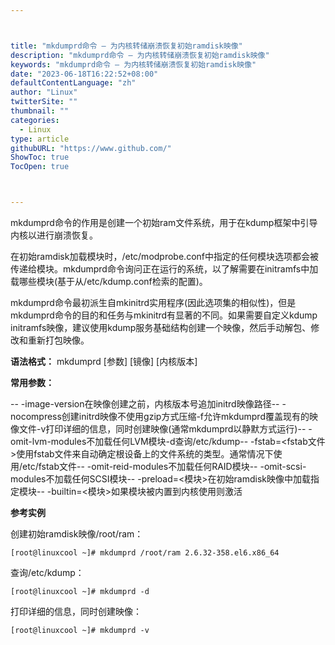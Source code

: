 ```yaml
---



title: "mkdumprd命令 – 为内核转储崩溃恢复初始ramdisk映像"
description: "mkdumprd命令 – 为内核转储崩溃恢复初始ramdisk映像"
keywords: "mkdumprd命令 – 为内核转储崩溃恢复初始ramdisk映像"
date: "2023-06-18T16:22:52+08:00"
defaultContentLanguage: "zh"
author: "Linux"
twitterSite: ""
thumbnail: ""
categories:
  - Linux
type: article
githubURL: "https://www.github.com/"
ShowToc: true
TocOpen: true



---
```


mkdumprd命令的作用是创建一个初始ram文件系统，用于在kdump框架中引导内核以进行崩溃恢复。

在初始ramdisk加载模块时，/etc/modprobe.conf中指定的任何模块选项都会被传递给模块。mkdumprd命令询问正在运行的系统，以了解需要在initramfs中加载哪些模块(基于从/etc/kdump.conf检索的配置)。

mkdumprd命令最初派生自mkinitrd实用程序(因此选项集的相似性)，但是mkdumprd命令的目的和任务与mkinitrd有显著的不同。如果需要自定义kdump initramfs映像，建议使用kdump服务基础结构创建一个映像，然后手动解包、修改和重新打包映像。

**语法格式：** mkdumprd [参数] [镜像] [内核版本]

**常用参数：**

-- -image-version在映像创建之前，内核版本号追加initrd映像路径-- -nocompress创建initrd映像不使用gzip方式压缩-f允许mkdumprd覆盖现有的映像文件-v打印详细的信息，同时创建映像(通常mkdumprd以静默方式运行)-- -omit-lvm-modules不加载任何LVM模块-d查询/etc/kdump-- -fstab=<fstab文件>使用fstab文件来自动确定根设备上的文件系统的类型。通常情况下使用/etc/fstab文件-- -omit-reid-modules不加载任何RAID模块-- -omit-scsi-modules不加载任何SCSI模块-- -preload=<模块>在初始ramdisk映像中加载指定模块-- -builtin=<模块>如果模块被内置到内核使用则激活

**参考实例**

创建初始ramdisk映像/root/ram：

```
[root@linuxcool ~]# mkdumprd /root/ram 2.6.32-358.el6.x86_64
```

查询/etc/kdump：

```
[root@linuxcool ~]# mkdumprd -d
```

打印详细的信息，同时创建映像：

```
[root@linuxcool ~]# mkdumprd -v
```